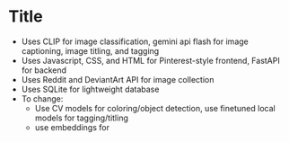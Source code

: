 # Title

- Uses CLIP for image classification, gemini api flash for image captioning, image titling, and tagging
- Uses Javascript, CSS, and HTML for Pinterest-style frontend, FastAPI for backend
- Uses Reddit and DeviantArt API for image collection
- Uses SQLite for lightweight database
- To change:
    - Use CV models for coloring/object detection, use finetuned local models for tagging/titling
    - use embeddings for 